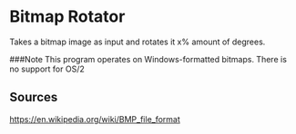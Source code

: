 # Bitmap Rotator
Takes a bitmap image as input and rotates it x% amount of degrees. 

###Note
This program operates on Windows-formatted bitmaps. There is no support for OS/2

## Sources
https://en.wikipedia.org/wiki/BMP_file_format
